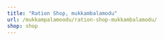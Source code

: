 ```yaml
---
title: "Ration Shop, mukkambalamodu"
url: /mukkampalamoodu/ration-shop-mukkambalamodu/
shop: shop
---
```


